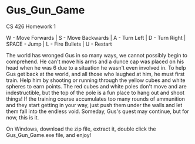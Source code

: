 # Gus_Gun_Game
CS 426 Homework 1

W - Move Forwards |
S - Move Backwards |
A - Turn Left |
D - Turn Right |
SPACE - Jump |
L - Fire Bullets |
U - Restart

The world has wronged Gus in so many ways, we cannot possibly begin to comprehend.
He can't move his arms and a dunce cap was placed on his head when he was 6 due to a situation he wasn't even involved in.
To help Gus get back at the world, and all those who laughed at him, he must first train.
Help him by shooting or running through the yellow cubes and white spheres to earn points.
The red cubes and white poles don't move and are indestructible, but the top of the pole is a fun place to hang out and shoot things!
If the training course accumulates too many rounds of ammunition and they start getting in your way, 
just push them under the walls and let them fall into the endless void. 
Someday, Gus's quest may continue, but for now, this is it.

On Windows, download the zip file, extract it, double click the Gus_Gun_Game.exe file, and enjoy!
